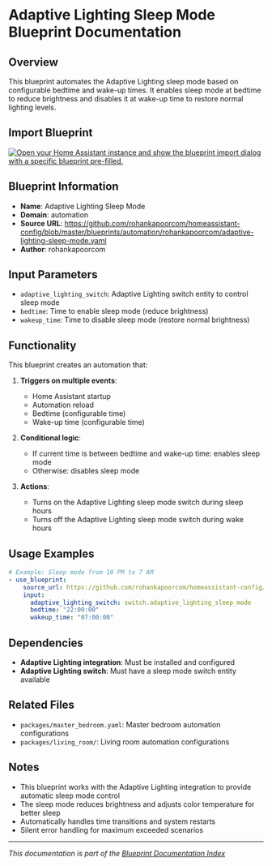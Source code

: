 # Adaptive Lighting Sleep Mode Blueprint Documentation

## Overview
This blueprint automates the Adaptive Lighting sleep mode based on configurable bedtime and wake-up times. It enables sleep mode at bedtime to reduce brightness and disables it at wake-up time to restore normal lighting levels.

## Import Blueprint

[![Open your Home Assistant instance and show the blueprint import dialog with a specific blueprint pre-filled.](https://my.home-assistant.io/badges/blueprint_import.svg)](https://my.home-assistant.io/redirect/blueprint_import/?blueprint_url=https%3A//github.com/rohankapoorcom/homeassistant-config/blob/master/blueprints/automation/rohankapoorcom/adaptive-lighting-sleep-mode.yaml)

## Blueprint Information
- **Name**: Adaptive Lighting Sleep Mode
- **Domain**: automation
- **Source URL**: https://github.com/rohankapoorcom/homeassistant-config/blob/master/blueprints/automation/rohankapoorcom/adaptive-lighting-sleep-mode.yaml
- **Author**: rohankapoorcom

## Input Parameters
- `adaptive_lighting_switch`: Adaptive Lighting switch entity to control sleep mode
- `bedtime`: Time to enable sleep mode (reduce brightness)
- `wakeup_time`: Time to disable sleep mode (restore normal brightness)

## Functionality
This blueprint creates an automation that:

1. **Triggers on multiple events**:
   - Home Assistant startup
   - Automation reload
   - Bedtime (configurable time)
   - Wake-up time (configurable time)

2. **Conditional logic**:
   - If current time is between bedtime and wake-up time: enables sleep mode
   - Otherwise: disables sleep mode

3. **Actions**:
   - Turns on the Adaptive Lighting sleep mode switch during sleep hours
   - Turns off the Adaptive Lighting sleep mode switch during wake hours

## Usage Examples
```yaml
# Example: Sleep mode from 10 PM to 7 AM
- use_blueprint:
    source_url: https://github.com/rohankapoorcom/homeassistant-config/blob/master/blueprints/automation/rohankapoorcom/adaptive-lighting-sleep-mode.yaml
    input:
      adaptive_lighting_switch: switch.adaptive_lighting_sleep_mode
      bedtime: "22:00:00"
      wakeup_time: "07:00:00"
```

## Dependencies
- **Adaptive Lighting integration**: Must be installed and configured
- **Adaptive Lighting switch**: Must have a sleep mode switch entity available

## Related Files
- `packages/master_bedroom.yaml`: Master bedroom automation configurations
- `packages/living_room/`: Living room automation configurations

## Notes
- This blueprint works with the Adaptive Lighting integration to provide automatic sleep mode control
- The sleep mode reduces brightness and adjusts color temperature for better sleep
- Automatically handles time transitions and system restarts
- Silent error handling for maximum exceeded scenarios

---

*This documentation is part of the [Blueprint Documentation Index](../README.md)*
